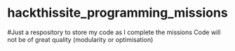 # hackthissite_programming_missions
#Just a respository to store my code as I complete the missions
Code will not be of great quality (modularity or optimisation)
